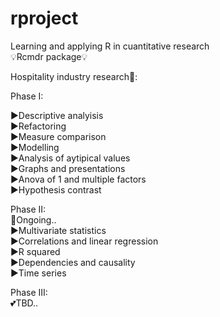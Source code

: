 # rproject
Learning and applying R in cuantitative research      
💡Rcmdr package💡               

Hospitality industry research🔎:

Phase I:

▶️Descriptive analyisis   
▶️Refactoring   
▶️Measure comparison    
▶️Modelling   
▶️Analysis of aytipical values    
▶️Graphs and presentations    
▶️Anova of 1 and multiple factors   
▶️Hypothesis contrast   

Phase II:     
👻Ongoing..   
▶️Multivariate statistics   
▶️Correlations and linear regression  
▶️R squared           
▶️Dependencies and causality    
▶️Time series   

Phase III:  
💕TBD..   
